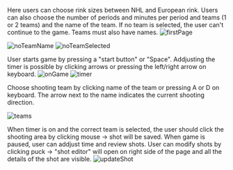 Here users can choose rink sizes between NHL and European rink. Users can also choose the number of periods and minutes per period and teams (1 or 2 teams) and the name of the team.  If no team is selected, the user can't continue to the game. Teams must also have names.
![firstPage](https://user-images.githubusercontent.com/74422288/99127996-54dd7b00-2612-11eb-92b1-f536917237a5.PNG)

![noTeamName](https://user-images.githubusercontent.com/74422288/99128001-5a3ac580-2612-11eb-8d7b-bca96fdc12a9.PNG)
![noTeamSelected](https://user-images.githubusercontent.com/74422288/99128003-5c048900-2612-11eb-9a61-b5ba6bddb7b0.PNG)

User starts game by pressing a "start button" or "Space". Addjusting the timer is possible by clicking arrows or pressing the left/right arrow on keyboard.
![onGame](https://user-images.githubusercontent.com/74422288/99128009-5dce4c80-2612-11eb-9e24-09a7ccbad9f7.PNG)
![timer](https://user-images.githubusercontent.com/74422288/99128035-69ba0e80-2612-11eb-9271-1437e85bd60b.PNG)

Choose shooting team by clicking name of the team or pressing A or D on keyboard. The arrow next to the name indicates the current shooting direction.

![teams](https://user-images.githubusercontent.com/74422288/99128017-62930080-2612-11eb-8141-8a4f39dcab51.PNG)

When timer is on and the correct team is selected, the user should click the shooting area by clicking mouse -> shot will be saved. When game is paused, user can addjust time and review shots. User can modify shots by clicking puck -> "shot editor" will open on right side of the page and all the details of the shot are visible. 
![updateShot](https://user-images.githubusercontent.com/74422288/99128025-66268780-2612-11eb-80c3-e13b79edda0b.PNG)

